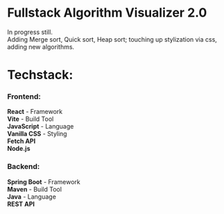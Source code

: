 # Fullstack Algorithm Visualizer 2.0

In progress still.        
Adding Merge sort, Quick sort, Heap sort; touching up stylization via css, adding new algorithms.

# Techstack: 

### Frontend:
  **React**   -   Framework       
  **Vite** - Build Tool       
  **JavaScript** - Language            
  **Vanilla CSS** - Styling       
  **Fetch API**           
  **Node.js**

### Backend:       
  **Spring Boot** - Framework          
  **Maven** - Build Tool         
  **Java** - Language            
  **REST API**         
  
  
  
  
  
